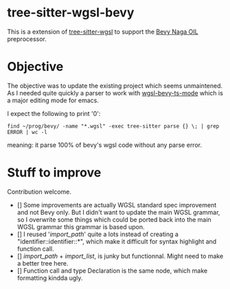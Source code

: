 tree-sitter-wgsl-bevy
=====================

<!-- [![discord][discord]](https://discord.gg/w7nTvsVJhm) -->
<!-- [![matrix][matrix]](https://matrix.to/#/#tree-sitter-chat:matrix.org) -->
<!-- [![npm][npm]](https://www.npmjs.com/package/tree-sitter-wgsl-bevy) -->
<!-- [![crates][crates]](https://crates.io/crates/tree-sitter-wgsl-bevy) -->
<!-- [![pypi][pypi]](https://pypi.org/project/tree-sitter-wgsl-bevy) -->

This is a extension of [tree-sitter-wgsl](https://github.com/szebniok/tree-sitter-wgsl) to support
the [Bevy Naga OIL](https://bevyengine.org/) preprocessor.

<!-- [ci]: https://img.shields.io/github/actions/workflow/status/tree-sitter-grammars/tree-sitter-wgsl-bevy/ci.yml?logo=github&label=CI -->
<!-- [discord]: https://img.shields.io/discord/1063097320771698699?logo=discord&label=discord -->
<!-- [matrix]: https://img.shields.io/matrix/tree-sitter-chat%3Amatrix.org?logo=matrix&label=matrix -->
<!-- [npm]: https://img.shields.io/npm/v/tree-sitter-wgsl-bevy?logo=npm -->
<!-- [crates]: https://img.shields.io/crates/v/tree-sitter-wgsl-bevy?logo=rust -->
<!-- [pypi]: https://img.shields.io/pypi/v/tree-sitter-wgsl-bevy?logo=pypi&logoColor=ffd242 -->

# Objective

The objective was to update the existing project which seems unmaintened. As I needed quite quickly a parser to work with [wgsl-bevy-ts-mode](https://github.com/jatimix/wgsl-bevy-ts-mode) which is a major editing mode for emacs. 

I expect the following to print '0':

``` shell
find ~/prog/bevy/ -name "*.wgsl" -exec tree-sitter parse {} \; | grep ERROR | wc -l
```

meaning: it parse 100% of bevy's wgsl code without any parse error.

# Stuff to improve

Contribution welcome.

- [] Some improvements are actually WGSL standard spec improvement and not Bevy only. But I didn't want to update the main WGSL grammar, so I overwrite some things which could be ported back into the main WGSL grammar this grammar is based upon.
- [] I reused '_import_path_' quite a lots instead of creating a "identifier::identifier::*", which make it difficult for syntax highlight and function call.
- [] _import_path_ + _import_list_, is junky but functionnal. Might need to make a better tree here.
- [] Function call and type Declaration is the same node, which make formatting kindda ugly.

